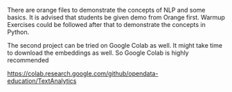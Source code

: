 There are orange files to demonstrate the concepts of NLP and some basics. It is advised that students be given demo from Orange first. 
Warmup Exercises could be followed after that to demonstrate the concepts in Python. 

The second project can be tried on Google Colab as well. 
It might take time to download the embeddings as well. So Google Colab is highly recommended

https://colab.research.google.com/github/opendata-education/TextAnalytics
